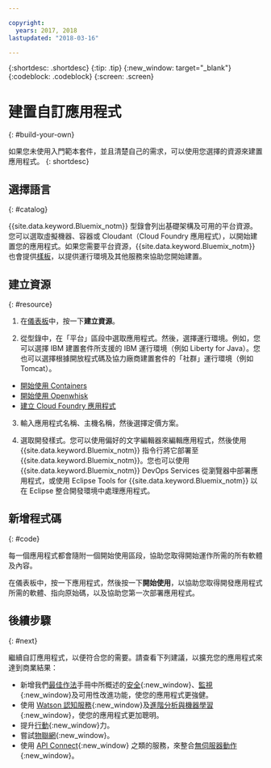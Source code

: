 ```yaml
---

copyright:
  years: 2017, 2018
lastupdated: "2018-03-16"

---
```


{:shortdesc: .shortdesc}
{:tip: .tip}
{:new_window: target="_blank"}
{:codeblock: .codeblock}
{:screen: .screen}

# 建置自訂應用程式
{: #build-your-own}

如果您未使用入門範本套件，並且清楚自己的需求，可以使用您選擇的資源來建置應用程式。
{: shortdesc}

## 選擇語言
{: #catalog}

{{site.data.keyword.Bluemix_notm}} 型錄會列出基礎架構及可用的平台資源。您可以選取虛擬機器、容器或 Cloudant（Cloud Foundry 應用程式），以開始建置您的應用程式。如果您需要平台資源，{{site.data.keyword.Bluemix_notm}} 也會提供[樣板](https://console.bluemix.net/catalog/?taxonomyNavigation=apps&category=blueprints)，以提供運行環境及其他服務來協助您開始建置。

## 建立資源
{: #resource}

1. 在[儀表板](https://console.bluemix.net/)中，按一下**建立資源**。

2. 從型錄中，在「平台」區段中選取應用程式。然後，選擇運行環境。例如，您可以選擇 IBM 建置套件所支援的 IBM 運行環境（例如 Liberty for Java）。您也可以選擇根據開放程式碼及協力廠商建置套件的「社群」運行環境（例如 Tomcat）。

  * [開始使用 Containers](../containers/container_index.html)
  * [開始使用 Openwhisk](../openwhisk/index.html)
  * [建立 Cloud Foundry 應用程式](../cfapps/index.html#creating_cloud_foundry_apps)

3. 輸入應用程式名稱、主機名稱，然後選擇定價方案。

4. 選取開發樣式。您可以使用偏好的文字編輯器來編輯應用程式，然後使用 {{site.data.keyword.Bluemix_notm}} 指令行將它部署至 {{site.data.keyword.Bluemix_notm}}。您也可以使用 {{site.data.keyword.Bluemix_notm}} DevOps Services 從瀏覽器中部署應用程式，或使用 Eclipse Tools for {{site.data.keyword.Bluemix_notm}} 以在 Eclipse 整合開發環境中處理應用程式。

## 新增程式碼
{: #code}

每一個應用程式都會隨附一個開始使用區段，協助您取得開始運作所需的所有軟體及內容。

在儀表板中，按一下應用程式，然後按一下**開始使用**，以協助您取得開發應用程式所需的軟體、指向原始碼，以及協助您第一次部署應用程式。

## 後續步驟
{: #next}

繼續自訂應用程式，以便符合您的需要。請查看下列建議，以擴充您的應用程式來達到商業結果：

* 新增我們[最佳作法](best-practice.html)手冊中所概述的[安全](https://console.bluemix.net/catalog/?taxonomyNavigation=data&category=security){:new_window}、[監視](https://console.bluemix.net/catalog/?category=devops){:new_window}及可用性改進功能，使您的應用程式更強健。
* 使用 [Watson 認知服務](https://console.bluemix.net/catalog/?taxonomyNavigation=data&category=watson){:new_window}及[進階分析與機器學習](https://console.bluemix.net/catalog/?taxonomyNavigation=data&category=data){:new_window}，使您的應用程式更加聰明。
* 提升[行動](https://console.bluemix.net/catalog/?category=mobile){:new_window}力。
* 嘗試[物聯網](https://console.bluemix.net/catalog/?category=iot){:new_window}。
* 使用 [API Connect](https://console.bluemix.net/catalog/?category=integration){:new_window} 之類的服務，來整合[無伺服器動作](https://console.bluemix.net/catalog/?category=whisk){:new_window}。

